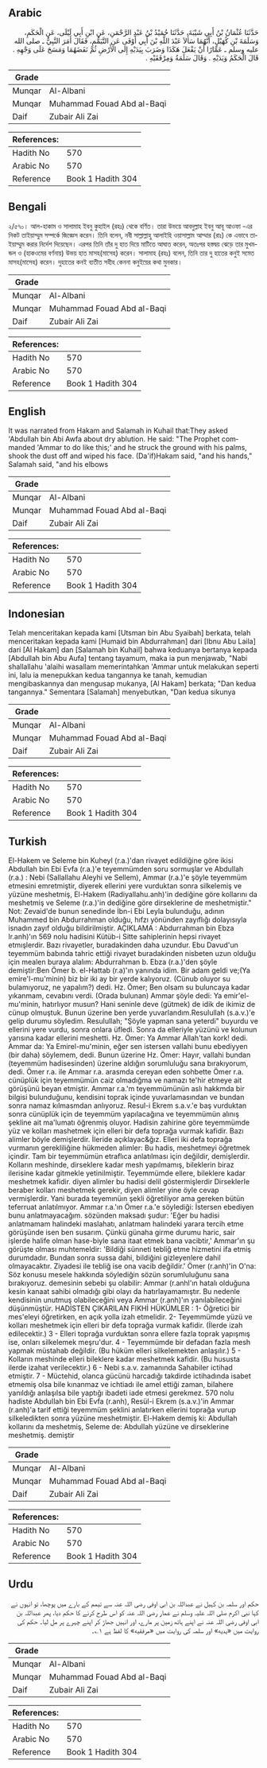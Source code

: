 ## Arabic


<div dir="rtl" lang="ar" style={{fontSize:'larger',backgroundColor:'#f8f9fa',padding:20}}>
حَدَّثَنَا عُثْمَانُ بْنُ أَبِي شَيْبَةَ، حَدَّثَنَا حُمَيْدُ بْنُ عَبْدِ الرَّحْمَنِ، عَنِ ابْنِ أَبِي لَيْلَى، عَنِ الْحَكَمِ، وَسَلَمَةَ بْنِ كُهَيْلٍ، أَنَّهُمَا سَأَلاَ عَبْدَ اللَّهِ بْنَ أَبِي أَوْفَى عَنِ التَّيَمُّمِ، فَقَالَ أَمَرَ النَّبِيُّ ـ صلى الله عليه وسلم ـ عَمَّارًا أَنْ يَفْعَلَ هَكَذَا وَضَرَبَ بِيَدَيْهِ إِلَى الأَرْضِ ثُمَّ نَفَضَهُمَا وَمَسَحَ عَلَى وَجْهِهِ ‏.‏ قَالَ الْحَكَمُ وَيَدَيْهِ ‏.‏ وَقَالَ سَلَمَةُ وَمِرْفَقَيْهِ ‏.‏
</div>
<div style={{backgroundColor:'#f8f9fa',padding:20, marginBottom: 10}}><table> <thead> <tr> <th>Grade</th> <th></th> </tr> </thead> <tbody> <tr><td>Munqar</td><td>Al-Albani</td></tr><tr><td>Munqar</td><td>Muhammad Fouad Abd al-Baqi</td></tr><tr><td>Daif</td><td>Zubair Ali Zai</td></tr></tbody></table><table> <thead> <tr> <th>References:</th> <th></th> </tr> </thead> <tbody><tr><td>Hadith No</td><td>570</td></tr><tr><td>Arabic No</td><td>570</td></tr><tr><td>Reference</td><td>Book 1 Hadith 304</td></tr></tbody></table></div>

## Bengali


<div dir="ltr" lang="bn" style={{fontSize:'larger',backgroundColor:'#f8f9fa',padding:20}}>
২/৫৭০। আল-হাকাম ও সালামাহ ইবনু কুহাইল (রহঃ) থেকে বর্ণিত। তারা উভয়ে আবদুল্লাহ ইবনু আবূ আওফা -এর নিকট তাইয়াম্মুম সম্পর্কে জিজ্ঞেস করেন। তিনি বলেন, নবী সাল্লাল্লাহু আলাইহি ওয়াসাল্লাম আম্মার (রাঃ) কে এভাবে তাইয়াম্মুম করার নির্দেশ দিয়েছেন। এরপর তিনি তাঁর দু হাত দিয়ে মাটিতে আঘাত করেন, অতঃপর হস্তদ্বয় ঝেড়ে তার মুখমন্ডল ও (হাকওমের বর্ণনায়) উভয় হাত মাসহ(মাসেহ) করেন। সালামাহ (রহঃ) বলেন, তিনি তার দু হাতের কনুই সমেত মাসহ(মাসেহ) করেন। দুহাতের কনই ব্যতীত সহীহ কেননা কনুইয়ের কথা মুনকার।
</div>
<div style={{backgroundColor:'#f8f9fa',padding:20, marginBottom: 10}}><table> <thead> <tr> <th>Grade</th> <th></th> </tr> </thead> <tbody> <tr><td>Munqar</td><td>Al-Albani</td></tr><tr><td>Munqar</td><td>Muhammad Fouad Abd al-Baqi</td></tr><tr><td>Daif</td><td>Zubair Ali Zai</td></tr></tbody></table><table> <thead> <tr> <th>References:</th> <th></th> </tr> </thead> <tbody><tr><td>Hadith No</td><td>570</td></tr><tr><td>Arabic No</td><td>570</td></tr><tr><td>Reference</td><td>Book 1 Hadith 304</td></tr></tbody></table></div>

## English


<div dir="ltr" lang="en" style={{fontSize:'larger',backgroundColor:'#f8f9fa',padding:20}}>
It was narrated from Hakam and Salamah in Kuhail that:They asked 'Abdullah bin Abi Awfa about dry ablution. He said: "The Prophet commanded 'Ammar to do like this;' and he struck the ground with his palms, shook the dust off and wiped his face. (Da'if)Hakam said, "and his hands," Salamah said, "and his elbows
</div>
<div style={{backgroundColor:'#f8f9fa',padding:20, marginBottom: 10}}><table> <thead> <tr> <th>Grade</th> <th></th> </tr> </thead> <tbody> <tr><td>Munqar</td><td>Al-Albani</td></tr><tr><td>Munqar</td><td>Muhammad Fouad Abd al-Baqi</td></tr><tr><td>Daif</td><td>Zubair Ali Zai</td></tr></tbody></table><table> <thead> <tr> <th>References:</th> <th></th> </tr> </thead> <tbody><tr><td>Hadith No</td><td>570</td></tr><tr><td>Arabic No</td><td>570</td></tr><tr><td>Reference</td><td>Book 1 Hadith 304</td></tr></tbody></table></div>

## Indonesian


<div dir="ltr" lang="id" style={{fontSize:'larger',backgroundColor:'#f8f9fa',padding:20}}>
Telah menceritakan kepada kami [Utsman bin Abu Syaibah] berkata, telah menceritakan kepada kami [Humaid bin Abdurrahman] dari [Ibnu Abu Laila] dari [Al Hakam] dan [Salamah bin Kuhail] bahwa keduanya bertanya kepada [Abdullah bin Abu Aufa] tentang tayamum, maka ia pun menjawab, "Nabi shallallahu 'alaihi wasallam memerintahkan 'Ammar untuk melakukan seperti ini, lalu ia menepukkan kedua tangannya ke tanah, kemudian mengibaskannya dan mengusap mukanya, [Al Hakam] berkata; "Dan kedua tangannya." Sementara [Salamah] menyebutkan, "Dan kedua sikunya
</div>
<div style={{backgroundColor:'#f8f9fa',padding:20, marginBottom: 10}}><table> <thead> <tr> <th>Grade</th> <th></th> </tr> </thead> <tbody> <tr><td>Munqar</td><td>Al-Albani</td></tr><tr><td>Munqar</td><td>Muhammad Fouad Abd al-Baqi</td></tr><tr><td>Daif</td><td>Zubair Ali Zai</td></tr></tbody></table><table> <thead> <tr> <th>References:</th> <th></th> </tr> </thead> <tbody><tr><td>Hadith No</td><td>570</td></tr><tr><td>Arabic No</td><td>570</td></tr><tr><td>Reference</td><td>Book 1 Hadith 304</td></tr></tbody></table></div>

## Turkish


<div dir="ltr" lang="tr" style={{fontSize:'larger',backgroundColor:'#f8f9fa',padding:20}}>
El-Hakem ve Seleme bin Kuheyl (r.a.)'dan rivayet edildiğine göre ikisi Abdullah bin Ebi Evfa (r.a.)'e teyemmümden soru sormuşlar ve Abdullah (r.a.) : Nebi (Sallallahu Aleyhi ve Sellem), Ammar (r.a.)'e şöyle teyemmüm etmesini emretmiştir, diyerek ellerini yere vurduktan sonra silkelemiş ve yüzüne meshetmiş, El-Hakem (Radiyallahu.anh)'in dediğine göre kollarını da meshetmiş ve Seleme (r.a.)'in dediğine göre dirseklerine de meshetmiştir." Not: Zevaid'de bunun senedinde İbn-i Ebi Leyla bulunduğu, adının Muhammed bin Abdurrahman olduğu, hıfzı yönünden zayıflığı dolayısıyla isnadın zayıf olduğu bildirilmiştir. AÇIKLAMA : Abdurrahman bin Ebza lr.anh)'ın 569 nolu hadisini Kütüb-i Sitte sahiplerinin hepsi rivayet etmışlerdir. Bazı rivayetler, buradakinden daha uzundur. Ebu Davud'un teyemmüm babında tahric ettiği rivayet buradakinden nisbeten uzun olduğu için mealen buraya alalım: Abdurrahman b. Ebza (r.a.)'den şöyle demiştir:Ben Ömer b. el-Hattab (r.a)'ın yanında idim. Bir adam geldi ve;(Ya emire'l-mu'minin) biz bir iki ay bir yerde kalıyoruz. (Cünub oluyor su bulamıyoruz, ne yapalım?) dedi. Hz. Ömer; Ben olsam su buluncaya kadar yıkanmam, cevabını verdi. (Orada bulunan) Ammar şöyle dedi: Ya emir'el-mu'minin, hatırlıyor musun? Hani seninle deve (gütmek) de idik de ikimiz de cünup olmuştuk. Bunun üzerine ben yerde yuvarlandım.Resulullah (s.a.v.)'e gelip durumu söyledim. Resulullah; "Şöyle yapman sana yeterdi" buyurdu ve ellerini yere vurdu, sonra onlara üfledi. Sonra da elleriyle yüzünü ve kolunun yarısına kadar ellerini meshetti. Hz. Ömer: Ya Ammar Allah'tan kork! dedi. Ammar da: Ya Emirel-mu'minin, eğer sen istersen vallahi bunu ebediyyen (bir daha) söylemem, dedi. Bunun üzerine Hz. Ömer: Hayır, vallahi bundan (teyemmüm hadisesinden) üzerine aldığın sorumluluğu sana bırakıyorum, dedi. Ömer r.a. ile Ammar r.a. arasmda cereyan eden sohbette Ömer r.a. cünüplük için teyemmümün caiz olmadığma ve namazı te'hir etmeye ait görüşünü beyan etmiştir. Ammar r.a.'m teyemmümünün aslı hakkmda bir bilgisi bulunduğunu, kendisini toprak içinde yuvarlamasından ve bundan sonra namaz kılmasmdan anlıyoruz. Resul-i Ekrem s.a.v.'e baş vurduktan sonra cünüplük için de teyemmüm yapılacağına ve teyemmümün alınış şekline ait ma'lumatı öğrenmiş oluyor. Hadisin zahirine göre teyemmümde yüz ve kolları mashetmek için elleri bir defa toprağa vurmak kafidir. Bazı alimler böyle demişlerdir. İleride açıklayac&ğız. Elleri iki defa toprağa vurmanın gerekliliğine hükmeden alimler: Bu hadis, meshetmeyi öğretmek içindir. Tam bir teyemmümün etraflıca anlatılması için değildir, demişlerdir. Kolların meshinde, dirseklere kadar mesh yapılmamış, bileklerin biraz ilerisine kadar gitmekle yetinilmiştir. Teyemmümde ellere, bileklere kadar meshetmek kafidir. diyen alimler bu hadisi delil göstermişlerdir DirseklerIe beraber kolları meshetmek gerekir, diyen alimler yine öyle cevap vermişlerdir. Yani burada teyemınüın şekli öğretiliyor ama gereken bütün teferruat anlatılmıyor. Ammar r.a.'ın Ömer r.a.'e söylediği: İstersen ebediyen bunu anlatmayacağım. sözünden maksadı şudur: 'Eğer bu hadisi anlatmamam halindeki maslahatı, anlatmam halindeki yarara tercih etme görüşünde isen ben susarım. Çünkü günaha girme durumu haric, sair işlerde halife olman hase-biyle sana itaat etmek bana vacibtir,' Ammar'ın şu görüşte olması muhtemeldir: 'Bildiği sünneti tebliğ etme hizmetini ifa etmiş durumdadır. Bundan sonra sussa dahi, bildiğini gizleyenlere dahil olmayacaktır. Ziyadesi ile tebliğ ise ona vacib değildir.' Ömer (r.anh)'in O'na: Söz konusu mesele hakkında söylediğin sözün sorumluluğunu sana bırakıyoruz. demesinin sebebi şu olabilir: Ammar (r.anhl'ın hatalı olduğuna kesin kanaat sahibi olmadığı gibi olayı da hatırlayamamıştır. Bu nedenle kendisinin unutmuş olabileceğini veya Ammar (r.anh)'ın yanılabileceğini düşünmüştür. HADİSTEN ÇIKARILAN FIKHİ HÜKÜMLER : 1- Öğretici bir mes'eleyi öğretirken, en açık yolla izah etmelidir. 2- Teyemmümde yüzü ve kolları meshetmek için elleri bir defa toprağa vurmak kafidir. (İlerde izah edilecektir.) 3 - Elleri toprağa vurduktan sonra ellere fazla toprak yapışmış ise, onları silkelemek meşru'dur. 4 - Teyemmümde bir defadan fazla mesh yapmak müstahab değildir. (Bu hüküm elleri silkelemekten anlaşılır.) 5 - Kolların meshinde elleri bileklere kadar meshetmek kafidir. (Bu hususta ilerde izahat verilecektir.) 6 - Nebi s.a.v. zamanında Sahabiler ictihad etmiştir. 7 - Müctehid, olanca gücünü harcadığı takdirde ictihadında isabet etmemiş olsa bile kınanmaz ve ichtiadı ile amel ettiği zaman, bilahere yanıldığı anlaşılsa bile yaptığı ibadeti iade etmesi gerekmez. 570 nolu hadiste AbduIlah bin Ebi Evfa (r.anh), Resül-i Ekrem (s.a.v.)'in Ammar (r.anh)'a tarif ettiği teyemmüm şeklini anlatırken ellerini toprağa vurup silkeledikten sonra yüzüne meshetmiştir. El-Hakem demiş ki: AbduIlah kollarını da meshetmiş, Seleme de: Abdullah yüzüne ve dirseklerine meshetmiş. demiştir
</div>
<div style={{backgroundColor:'#f8f9fa',padding:20, marginBottom: 10}}><table> <thead> <tr> <th>Grade</th> <th></th> </tr> </thead> <tbody> <tr><td>Munqar</td><td>Al-Albani</td></tr><tr><td>Munqar</td><td>Muhammad Fouad Abd al-Baqi</td></tr><tr><td>Daif</td><td>Zubair Ali Zai</td></tr></tbody></table><table> <thead> <tr> <th>References:</th> <th></th> </tr> </thead> <tbody><tr><td>Hadith No</td><td>570</td></tr><tr><td>Arabic No</td><td>570</td></tr><tr><td>Reference</td><td>Book 1 Hadith 304</td></tr></tbody></table></div>

## Urdu


<div dir="rtl" lang="ur" style={{fontSize:'larger',backgroundColor:'#f8f9fa',padding:20}}>
حکم اور سلمہ بن کہیل نے عبداللہ بن ابی اوفی رضی اللہ عنہ سے تیمم کے بارے میں پوچھا، تو انہوں نے کہا نبی اکرم صلی اللہ علیہ وسلم نے عمار رضی اللہ عنہ کو اس طرح کرنے کا حکم دیا، پھر عبداللہ بن ابی اوفی رضی اللہ عنہ نے اپنے ہاتھ زمین پر مارے، اور انہیں جھاڑ کر اپنے چہرے پر مل لیا۔ حکم کی روایت میں «يديه» اور سلمہ کی روایت میں «مرفقيه» کا لفظ ہے ۱؎۔
</div>
<div style={{backgroundColor:'#f8f9fa',padding:20, marginBottom: 10}}><table> <thead> <tr> <th>Grade</th> <th></th> </tr> </thead> <tbody> <tr><td>Munqar</td><td>Al-Albani</td></tr><tr><td>Munqar</td><td>Muhammad Fouad Abd al-Baqi</td></tr><tr><td>Daif</td><td>Zubair Ali Zai</td></tr></tbody></table><table> <thead> <tr> <th>References:</th> <th></th> </tr> </thead> <tbody><tr><td>Hadith No</td><td>570</td></tr><tr><td>Arabic No</td><td>570</td></tr><tr><td>Reference</td><td>Book 1 Hadith 304</td></tr></tbody></table></div>